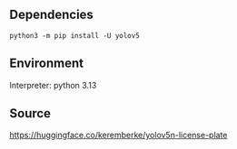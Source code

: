 ## Dependencies
<code>python3 -m pip install -U yolov5</code>

## Environment
Interpreter: python 3.13

## Source
<url>https://huggingface.co/keremberke/yolov5n-license-plate</url>
